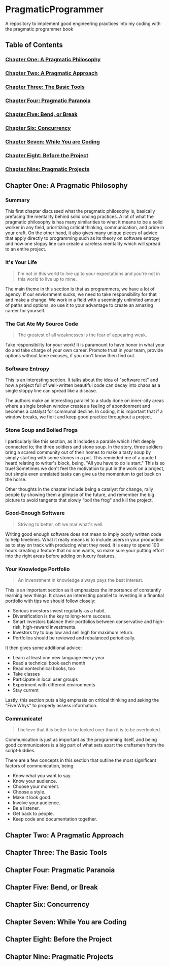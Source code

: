 # PragmaticProgrammer

A repository to implement good engineering practices into my coding with the pragmatic programmer book

## Table of Contents

### [Chapter One: A Pragmatic Philosophy](https://github.com/dmkaner/PragmaticProgrammer#chapter-one-a-pragmatic-philosophy-1)

### [Chapter Two: A Pragmatic Approach](https://github.com/dmkaner/PragmaticProgrammer#chapter-two-a-pragmatic-approach-1)

### [Chapter Three: The Basic Tools](https://github.com/dmkaner/PragmaticProgrammer#chapter-three-the-basic-tools-1)

### [Chapter Four: Pragmatic Paranoia](https://github.com/dmkaner/PragmaticProgrammer#chapter-four-pragmatic-paranoia-1)

### [Chapter Five: Bend, or Break](https://github.com/dmkaner/PragmaticProgrammer#chapter-five-bend-or-break-1)

### [Chapter Six: Concurrency](https://github.com/dmkaner/PragmaticProgrammer#chapter-six-concurrency-1)

### [Chapter Seven: While You are Coding](https://github.com/dmkaner/PragmaticProgrammer#chapter-seven-while-you-are-coding-1)

### [Chapter Eight: Before the Project](https://github.com/dmkaner/PragmaticProgrammer#chapter-eight-before-the-project-1)

### [Chapter Nine: Pragmatic Projects](https://github.com/dmkaner/PragmaticProgrammer#chapter-nine-pragmatic-projects-1)



## Chapter One: A Pragmatic Philosophy

### Summary
This first chapter discussed what the pragmatic philosophy is, basically prefacing the mentality behind solid coding practices. A lot of what the pragmatic philosophy is has many similarities to what it means to be a solid worker in any field, prioritizing critical thinking, communication, and pride in your craft. On the other hand, it also gives many unique pieces of advice that apply directly to programming such as its theory on software entropy and how one sloppy line can create a careless mentality which will spread to an entire project. 

### It's Your Life
> I'm not in this world to live up to your expectations and you're not in this world to live up to mine.

The main theme in this section is that as programmers, we have a lot of agency. If our enviornment sucks, we need to take responsibility for that and make a change. We work in a field with a seemingly unlimited amount of paths and options, so use it to your advantage to create an amazing career for yourself.

### The Cat Ate My Source Code
> The greatest of all weaknesses is the fear of appearing weak.

Take responsibility for your work! It is paramount to have honor in what your do and take charge of your own career. Promote trust in your team, provide options without lame excuses, if you don't know then find out.

### Software Entropy
This is an interesting section. It talks about the idea of "software rot" and how a project full of well-written beautiful code can decay into chaos as a single sloppy line can spread like a disease. 

The authors make an interesting parallel to a study done on inner-city areas where a single broken window creates a feeling of abondonment and becomes a catalyst for communal decline. In coding, it is important that if a window breaks, we fix it and keep good practice throughout a project.

### Stone Soup and Boiled Frogs
I particularly like this section, as it includes a parable which I felt deeply connected to; the three soldiers and stone soup. In the story, three soldiers bring a scared community out of their homes to make a tasty soup by simply starting with some stones in a pot. This reminded me of a quote I heard relating to writer's block, being, "All you have to do is start." This is so true! Sometimes we don't feel the motivation to put in the work on a project, but simple even unrelated tasks can give us the momentum to get back on the horse.

Other thoughts in the chapter include being a catalyst for change, rally people by showing them a glimpse of the future, and remember the big picture to avoid tangents that slowly "boil the frog" and kill the project. 

### Good-Enough Software
> Striving to better, oft we mar what's well.

Writing good enough software does not mean to imply poorly written code to help timelines. What it really means is to include users in your production as to stay on track with producing what they need. It is easy to spend 100 hours creating a feature that no one wants, so make sure your putting effort into the right areas before adding on luxury features. 

### Your Knowledge Portfolio
> An invenstment in knowledge always pays the best interest. 

This is an important section as it emphasizes the importance of constantly learning new things. It draws an interesting parallel to investing in a finantial portfolio with tips we should follow closely:
- Serious investors invest regularly-as a habit.
- Diversification is the key to long-term success.
- Smart investors balance their portfolios between conservative and high-risk, high-reward investments.
- Investors try to buy low and sell high for maximum return.
- Portfolios should be reviewed and rebalanced periodically.

It then gives some additional advice:
- Learn at least one new language every year
- Read a technical book each month
- Read nontechnical books, too
- Take classes
- Participate in local user groups
- Experiment with different environments
- Stay current

Lastly, this section puts a big emphasis on critical thinking and asking the "Five Whys" to properly assess information. 

### Communicate!
> I believe that it is better to be looked over than it is to be overlooked.

Communication is just as important as the programming itself, and being good communicators is a big part of what sets apart the craftsmen from the script-kiddies.

There are a few concepts in this section that outline the most significant factors of communication, being:
- Know what you want to say.
- Know your audience. 
- Choose your moment. 
- Choose a style.
- Make it look good.
- Involve your audience.
- Be a listener.
- Get back to people.
- Keep code and documentation together.



## Chapter Two: A Pragmatic Approach

## Chapter Three: The Basic Tools

## Chapter Four: Pragmatic Paranoia

## Chapter Five: Bend, or Break

## Chapter Six: Concurrency

## Chapter Seven: While You are Coding

## Chapter Eight: Before the Project

## Chapter Nine: Pragmatic Projects
